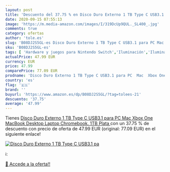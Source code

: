 ```yaml
---
layout: post
title: 'Descuento del 37.75 % en Disco Duro Externo 1 TB Type C USB3.1 pa'
date: 2020-09-15 07:55:13
image: 'https://m.media-amazon.com/images/I/319DcUp9QUL._SL400_.jpg'
comments: true
category: ofertas
author: 'tole.es'
slug: 'B08DJ2S5GL-es Disco Duro Externo 1 TB Type C USB3.1 para PC Mac Xbox One...'
sku: 'B08DJ2S5GL-es'
tags: [ 'Hardware y juegos para Nintendo Switch','Iluminación','Iluminación de ambiente de interior','Iluminación de interior','Iluminación decorativa y para usos específicos de interior','Juegos para Nintendo Switch','Videojuegos','xbox', ]
actualPrice: 47.99 EUR
currency: EUR
price: 47.99
comparePrice: 77.09 EUR
prodname: 'Disco Duro Externo 1 TB Type C USB3.1 para PC  Mac  Xbox One  MacBook  Desktop  Laptop  Chromebook. 1TB Plata '
country: 'es'
flag: '🇪🇸'
brand: ''
buyurl: 'https://www.amazon.es/dp/B08DJ2S5GL/?tag=tolees-21'
descuento: '37.75'
average: '47.99'
---
```


Tienes [Disco Duro Externo 1 TB Type C USB3.1 para PC  Mac  Xbox One  MacBook  Desktop  Laptop  Chromebook. 1TB Plata ](https://www.amazon.es/dp/B08DJ2S5GL/?tag=tolees-21) con un 37.75 % de descuento con precio de oferta de 47.99 EUR (original: 77.09 EUR) en el siguiente enlace!

[![Disco Duro Externo 1 TB Type C USB3.1 pa](https://m.media-amazon.com/images/I/319DcUp9QUL._SL400_.jpg)](https://www.amazon.es/dp/B08DJ2S5GL/?tag=tolees-21)

ℹ️:


[🛒 Accede a la oferta!!](https://www.amazon.es/dp/B08DJ2S5GL/?tag=tolees-21)
